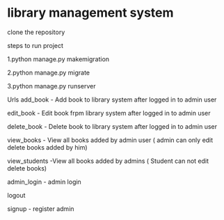 # library management system

clone the repository

steps to run project

1.python manage.py makemigration

2.python manage.py migrate

3.python manage.py runserver


Urls
add_book - Add book to library system after logged in to admin user

edit_book - Edit book frpm library system after logged in to admin user

delete_book - Delete book to library system after logged in to admin user

view_books - View all books added by admin user ( admin can only edit delete books added by him)

view_students -View all books added by admins ( Student can not edit delete books)

admin_login -  admin login

logout 

signup - register admin

